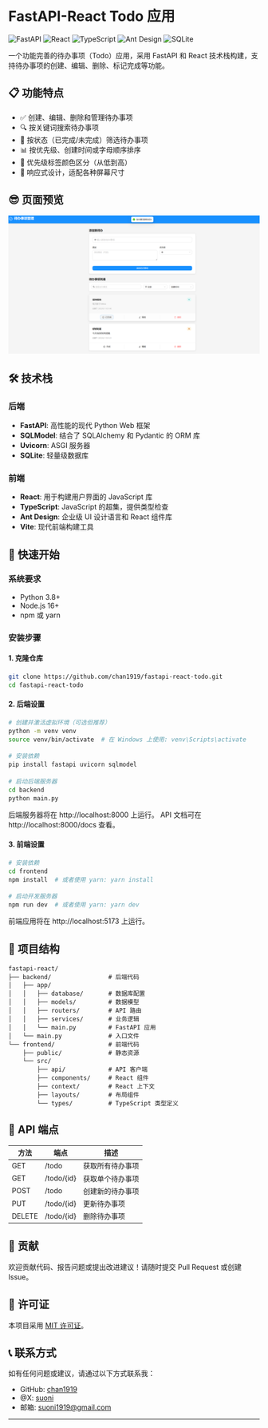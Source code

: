 # FastAPI-React Todo 应用

![FastAPI](https://img.shields.io/badge/FastAPI-005571?style=for-the-badge&logo=fastapi)
![React](https://img.shields.io/badge/React-61DAFB?style=for-the-badge&logo=react&logoColor=black)
![TypeScript](https://img.shields.io/badge/TypeScript-007ACC?style=for-the-badge&logo=typescript&logoColor=white)
![Ant Design](https://img.shields.io/badge/Ant%20Design-0170FE?style=for-the-badge&logo=ant-design&logoColor=white)
![SQLite](https://img.shields.io/badge/SQLite-003B57?style=for-the-badge&logo=sqlite&logoColor=white)

一个功能完善的待办事项（Todo）应用，采用 FastAPI 和 React 技术栈构建，支持待办事项的创建、编辑、删除、标记完成等功能。

## 📋 功能特点

- ✅ 创建、编辑、删除和管理待办事项
- 🔍 按关键词搜索待办事项
- 🔄 按状态（已完成/未完成）筛选待办事项
- 📊 按优先级、创建时间或字母顺序排序
- 🌈 优先级标签颜色区分（从低到高）
- 📱 响应式设计，适配各种屏幕尺寸

## 😎 页面预览

![alt text](./Document/img/image.png)

## 🛠️ 技术栈

### 后端

- **FastAPI**: 高性能的现代 Python Web 框架
- **SQLModel**: 结合了 SQLAlchemy 和 Pydantic 的 ORM 库
- **Uvicorn**: ASGI 服务器
- **SQLite**: 轻量级数据库

### 前端

- **React**: 用于构建用户界面的 JavaScript 库
- **TypeScript**: JavaScript 的超集，提供类型检查
- **Ant Design**: 企业级 UI 设计语言和 React 组件库
- **Vite**: 现代前端构建工具

## 🚀 快速开始

### 系统要求

- Python 3.8+
- Node.js 16+
- npm 或 yarn

### 安装步骤

#### 1. 克隆仓库

```bash
git clone https://github.com/chan1919/fastapi-react-todo.git
cd fastapi-react-todo
```

#### 2. 后端设置

```bash
# 创建并激活虚拟环境（可选但推荐）
python -m venv venv
source venv/bin/activate  # 在 Windows 上使用: venv\Scripts\activate

# 安装依赖
pip install fastapi uvicorn sqlmodel

# 启动后端服务器
cd backend
python main.py
```

后端服务器将在 http://localhost:8000 上运行。
API 文档可在 http://localhost:8000/docs 查看。

#### 3. 前端设置

```bash
# 安装依赖
cd frontend
npm install  # 或者使用 yarn: yarn install

# 启动开发服务器
npm run dev  # 或者使用 yarn: yarn dev
```

前端应用将在 http://localhost:5173 上运行。

## 📝 项目结构

```
fastapi-react/
├── backend/                # 后端代码
│   ├── app/
│   │   ├── database/       # 数据库配置
│   │   ├── models/         # 数据模型
│   │   ├── routers/        # API 路由
│   │   ├── services/       # 业务逻辑
│   │   └── main.py         # FastAPI 应用
│   └── main.py             # 入口文件
└── frontend/               # 前端代码
    ├── public/             # 静态资源
    └── src/
        ├── api/            # API 客户端
        ├── components/     # React 组件
        ├── context/        # React 上下文
        ├── layouts/        # 布局组件
        └── types/          # TypeScript 类型定义

```

## 🔄 API 端点

| 方法   | 端点       | 描述             |
| ------ | ---------- | ---------------- |
| GET    | /todo      | 获取所有待办事项 |
| GET    | /todo/{id} | 获取单个待办事项 |
| POST   | /todo      | 创建新的待办事项 |
| PUT    | /todo/{id} | 更新待办事项     |
| DELETE | /todo/{id} | 删除待办事项     |

## 🤝 贡献

欢迎贡献代码、报告问题或提出改进建议！请随时提交 Pull Request 或创建 Issue。

## 📄 许可证

本项目采用 [MIT 许可证](LICENSE)。

## 📞 联系方式

如有任何问题或建议，请通过以下方式联系我：

- GitHub: [chan1919](https://github.com/chan1919)
- @X: [ suoni](https://x.com/czyncu)
- 邮箱: suoni1919@gmail.com

---
